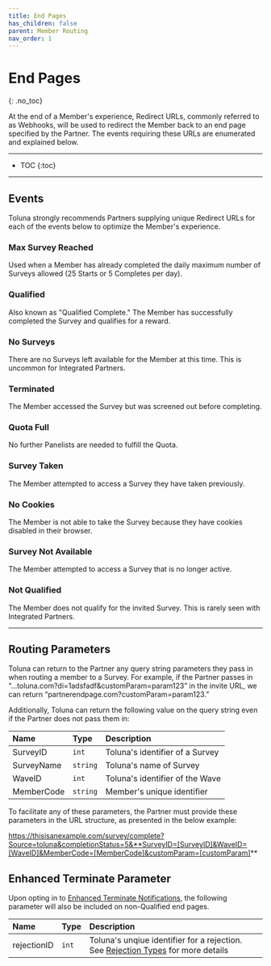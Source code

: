 ```yaml
---
title: End Pages
has_children: false
parent: Member Routing
nav_order: 1
---
```



# End Pages
{: .no_toc}

At the end of a Member's experience, Redirect URLs, commonly referred to as Webhooks, will be used to redirect the Member back to an end page specified by the Partner. The events requiring these URLs are enumerated and explained below.

---

* TOC
{:toc}

---

## Events

Toluna strongly recommends Partners supplying unique Redirect URLs for each of the events below to optimize the Member's experience.

### Max Survey Reached

Used when a Member has already completed the daily maximum number of Surveys allowed (25 Starts or 5 Completes per day).

### Qualified

Also known as "Qualified Complete." The Member has successfully completed the Survey and qualifies for a reward.

### No Surveys

There are no Surveys left available for the Member at this time. This is uncommon for Integrated Partners.

### Terminated

The Member accessed the Survey but was screened out before completing.

### Quota Full

No further Panelists are needed to fulfill the Quota.

### Survey Taken

The Member attempted to access a Survey they have taken previously.

### No Cookies

The Member is not able to take the Survey because they have cookies disabled in their browser.

### Survey Not Available

The Member attempted to access a Survey that is no longer active.

### Not Qualified

The Member does not qualify for the invited Survey. This is rarely seen with Integrated Partners.

---

## Routing Parameters

Toluna can return to the Partner any query string parameters they pass in when routing a member to a Survey. For example, if the Partner passes in “…toluna.com?di=1adsfadf&customParam=param123” in the invite URL, we can return “partnerendpage.com?customParam=param123.”

Additionally, Toluna can return the following value on the query string even if the Partner does not pass them in:

| Name | Type | Description |
| :--- | :--- | :--- |
| SurveyID | ```int``` | Toluna's identifier of a Survey |
| SurveyName | ```string``` | Toluna's name of Survey |
| WaveID | ```int``` | Toluna's identifier of the Wave |
| MemberCode | ```string``` | Member's unique identifier |

To facilitate any of these parameters, the Partner must provide these parameters in the URL structure, as presented in the below example:

https://thisisanexample.com/survey/complete?Source=toluna&completionStatus=5&**SurveyID=[SurveyID]&WaveID=[WaveID]&MemberCode=[MemberCode]&customParam=[customParam]**

## Enhanced Terminate Parameter

Upon opting in to [Enhanced Terminate Notifications](/general/changelog.html#620), the following parameter will also be included on non-Qualified end pages.

| Name | Type | Description |
| :--- | :--- | :--- |
| rejectionID | ```int``` | Toluna's unqiue identifier for a rejection. See [Rejection Types](/mapping/referencedataapi/rejectiontypes.html) for more details |